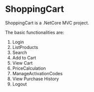 # ShoppingCart

ShoppingCart is a .NetCore MVC project.

The basic functionalities are:
1. Login
2. ListProducts
3. Search
4. Add to Cart
5. View Cart
6. PriceCalculation
7. ManageActivationCodes
8. View Purchase History
9. Logout
